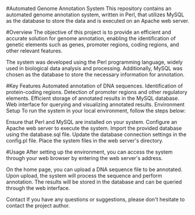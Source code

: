 
#Automated Genome Annotation System
This repository contains an automated genome annotation system, written in Perl, that utilizes MySQL as the database to store the data and is executed on an Apache web server.

#Overview
The objective of this project is to provide an efficient and accurate solution for genome annotation, enabling the identification of genetic elements such as genes, promoter regions, coding regions, and other relevant features.

The system was developed using the Perl programming language, widely used in biological data analysis and processing. Additionally, MySQL was chosen as the database to store the necessary information for annotation.

#Key Features
Automated annotation of DNA sequences.
Identification of protein-coding regions.
Detection of promoter regions and other regulatory elements.
Efficient storage of annotated results in the MySQL database.
Web interface for querying and visualizing annotated results.
Environment Setup
To run the system in your local environment, follow the steps below:

Ensure that Perl and MySQL are installed on your system.
Configure an Apache web server to execute the system.
Import the provided database using the database.sql file.
Update the database connection settings in the config.pl file.
Place the system files in the web server's directory.

#Usage
After setting up the environment, you can access the system through your web browser by entering the web server's address.

On the home page, you can upload a DNA sequence file to be annotated.
Upon upload, the system will process the sequence and perform annotation.
The results will be stored in the database and can be queried through the web interface.

Contact
If you have any questions or suggestions, please don't hesitate to contact the project author.
